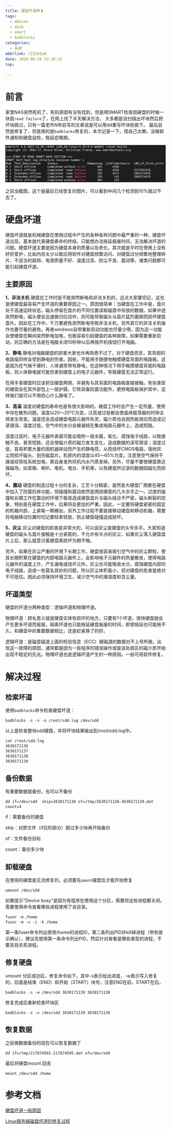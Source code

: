```yaml
---
title: 硬盘坏道修复
tags:
  - debian
  - disk
  - smart
  - badblocks
categories:
  - 系统
abbrlink: 722501a8
date: 2020-06-26 22:38:32
top:

---
```



# 前言

家里NAS突然死机了，死机原因有没有找到，但是用SMART检查因硬盘的时候一块盘`read failure`了，在网上找了半天解决方法， 大多都是说扫描出坏块然后把坏块跳过，只有一篇老外N年前写的文章说是可以用dd重写坏块抢救下。 最后自然是修复了，但是用的是`badblocks`修复的，本次记录一下。怪自己太懒，没做邮件通知和硬盘自检，拖延症晚期。

![SMART测试结果](../images/diskerr/1.png)

之前没截图，这个是最后已经恢复的图片，可以看到中间几个检测到10%就过不去了。

<!--more-->

# 硬盘坏道

硬盘坏道就是机械硬盘在使用过程中产生的各种各样问题中最严重的一种，硬盘坏道出现，基本就代表硬盘寿命的终结，只能想办法拖延报废时间，无法解决坏道的问题。硬盘坏道主要是因为硬盘本身的质量以及老化，其次就是平时在使用上没有好好爱护，比如内存太少以致应用软件对硬盘频繁访问、对硬盘过分频繁地整理碎片、不适当的超频、电源质量不好、温度过高、防尘不良、震动等，诸类问题都可能引起硬盘坏道。

## 主要原因

**1、非法关机**
硬盘在工作时是不能突然断电和非法关机的，这点大家要切记，这也是使硬盘最容易产生坏道的重要原因之一。原因很简单：当硬盘在工作中是，盘片处于高速运转状态，磁头停留在盘片的不同位置读取磁盘中存放的数据。如果中途突然断电，磁头便会迅速做归位动作，则可能导致磁头与盘片猛烈磨擦而损坏硬盘盘片。因此在工作中，千万要避免突然断电导致非法关机，另外其它的非法关机操作也要尽量的避免。再者windwos自带重新启动功能也尽量少用，因为这一功能会使硬盘在瞬间突然断电加电，也极容易引起硬盘的各种故障，如果需要重新启动，则正确的方法是在电脑关闭10秒钟以后再按开机按钮打开电脑。

**2、静电**
静电对电脑硬盘的损害大家也许再熟悉不过了，对于硬盘而言，其背部的电路版同样会受到静电的伤害。因些，不能用手随便地触摸硬盘背面的电路板。这是因为在气候干燥时，人体通常带有静电，在这种情况下用手触摸硬盘背面的电路板，则人体静电就可能伤害到硬盘上的电子元器件，导致硬盘无法正常运行。


在用手拿硬盘时应该抓住硬盘两侧，并避免与其背面的电路板直接接触。有些类型的硬盘会在其外部包上一层护膜，它除具备防震功能外，更把电路板保护其中，这样我们就可以不用担心什么静电了。

**3、高温**
温度对硬盘的寿命也是有很大影响的。硬盘工作时会产生一定热量，使用中存在散热问题。温度以20～25℃为宜，过高或过低都会使晶体振荡器的时钟主频发生改变。温度还会造成硬盘电路元器件失灵，磁介质也会因热胀效应而造成记录错误。温度过低，空气中的水分会被凝结在集成电路元器件上，造成短路。


湿度过高时，电子元器件表面可能会吸附一层水膜，氧化、腐蚀电子线路，以致接触不良，甚至短路，还会使磁介质的磁力发生变化，造成数据的读写错误；湿度过低，容易积累大量的因机器转动而产生的静电荷，从而烧坏CMOS电路，吸附灰尘而损坏磁头、划伤磁盘片。机房内的湿度以45～65%为宜。注意使空气保持干燥或经常给系统加电，靠自身发热将机内水汽蒸发掉。另外，尽量不要使硬盘靠近强磁场，如音箱、喇叭、电机、电台、手机等，以免硬盘所记录的数据因磁化而损坏。

**4、震动**
硬盘的制造过程十分的复杂，工艺十分精密，虽然各大硬盘厂商都在硬盘中加入了防震抗摔功能，但碰撞和震动依然是困绕硬盘的几大杀手之一。过度的碰撞和长期工作在震动的环境下极易造成硬盘盘片与磁头结合不严密，磁头断裂的现象，特别是在硬盘工作中，后果将会更加的严重。因此，一定要将硬盘紧密的固定的机箱内部，上紧每一颗螺丝。另外工作过程不要直接移动硬盘和移动机箱，需要将电脑移动位置时切记要轻拿轻放，防止硬盘碰撞造成损坏。

**5、灰尘**
灰尘对硬盘的损害是非常大的，可以说灰尘是硬盘的头号杀手。大家知道硬盘的磁头与盘片接触是十分紧密的，不允许有半点的灰尘，如果灰尘落入硬盘盘片上后，那么就意识着硬盘离损坏为期不晚。

另外，如果在灰尘严重的环境下长期工作，硬盘很容易吸引空气中的灰尘颗粒，使其长期积累在硬盘的内部电路元器件上，会影响电子元器件的热量散发，使得电路元器件的温度上升，产生漏电或烧坏元件。灰尘也可能吸收水分，腐蚀硬盘内部的电子线路，造成一些莫名其妙的问题，所以灰尘体积虽小，但对硬盘的危害是绝对不可低估。因此必须保持环境卫生，减少空气中的潮湿度和含尘量。

## 坏道类型

硬盘的坏道分两种类型：逻辑坏道和物理坏道。

物理坏道：顾名思义就是硬盘实体有损坏的地方，只要有1个坏道，很快硬盘就会产生更多坏道而报废，隔离坏道也只能拖延硬盘报废的时间，即使拖延也可能拖不久，和硬盘中的重要数据相比，还是赶紧换了的好。

逻辑坏道：是磁盘磁道上面的校验信息（ECC）跟磁道的数据对不上号所致。出现这一故障的原因，通常都是因为一些程序的错误操作或是该处扇区的磁介质开始出现不稳定的先兆。物理坏道也是逻辑坏道产生的一种原因，一般可用软件修复。

# 解决过程

## 检索坏道

使用`badblocks`命令检查硬盘坏道：

```shell
badblocks -s -v -o /root/sdd.log /dev/sdd
```

以上是检查整块sdd硬盘，并将坏块结果输出到/root/sdd.log中。

```
cat /root/sdd.log
3630171136
3630171137
3630171138
3630171139
```

## 备份数据

有重要数据就备份，也可以不备份

```shell
dd if=/dev/sdd  skip=3630171136 of=/tmp/3630171136-3630171139.dat count=4
```

if：需要备份的硬盘

skip：对原文件（if后的部分）跳过多少块再开始备份

of：文件备份目标

count：备份多少块

## 卸载硬盘

在使用的硬盘是无法修复的，必须要先`umont`硬盘后才能开始修复

```shell
umount /dev/sdd
```

如果提示"Device busy"是因为有程序在使用这个分区，需要将这些进程都关闭。需要使用命令查看哪些进程使用了该目录。

```shell
fuser -m /home
fuser -m -v -i -k /home
```

第一条fuser命令列出使用/home的进程ID，第二条列出PID并kill掉进程（带有提示确认），建议先使用第一条命令列出PID，然后针对查看是哪些类型的进程，不要盲目杀死进程。

## 修复硬盘

umount 分区成功后，修复命令如下，其中-s表示给出进度，-w表示写入修复的，后面是结束（END）和开始（START）块号，注意END在前，START在后。

```shell
badblocks -s -w /dev/sdd 3630171139 3630171136
```

修复完成后重新检查坏块区

```shell
badblocks -s -v /dev/sdd 3630171139 3630171136
```

## 恢复数据

之前做数据备份的现在可以恢复数据了

```shell
dd if=/tmp/217874591-217874595.dat of=/dev/sdd
```

最后将硬盘mount 回去

```shell
mount /dev/sdd /home
```

# 参考文档

[硬盘坏道一般原因](https://blog.csdn.net/LANGZI7758521/java/article/details/52318201)

[Linux服务器磁盘坏道的修复过程](https://www.jianshu.com/p/0b7c7e9a8779)

